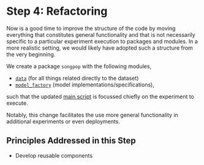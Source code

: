 # Step 4: Refactoring

Now is a good time to improve the structure of the code by moving everything
that constitutes general functionality and that is not necessarily specific 
to a particular experiment execution to packages and modules.
In a more realistic setting, we would likely have adopted such a structure 
from the very beginning.

We create a package `songpop` with the following modules,

  * [`data`](songpop/data.py) (for all things related directly to the dataset)
  * [`model_factory`](songpop/model_factory.py) (model implementations/specifications),

such that the updated [main script](run_classifier_evaluation.py) is focussed chiefly on the experiment to execute.

Notably, this change facilitates the use more general functionality in
additional experiments or even deployments.

## Principles Addressed in this Step

* Develop reusable components